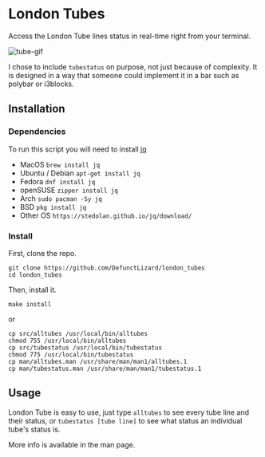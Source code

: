 # London Tubes
Access the London Tube lines status in real-time right from your terminal.

![tube-gif](https://i.imgur.com/TnAclV0.gif)

I chose to include `tubestatus` on purpose, not just because of complexity. It is designed in a way that someone could implement it in a bar such as polybar or i3blocks.

## Installation
### Dependencies
To run this script you will need to install [jq](https://stedolan.github.io/jq/download) 
- MacOS           `brew install jq`
- Ubuntu / Debian `apt-get install jq`
- Fedora          `dnf install jq`
- openSUSE        `zipper install jq`
- Arch            `sudo pacman -Sy jq`
- BSD             `pkg install jq`
- Other OS        `https://stedolan.github.io/jq/download/`

### Install
First, clone the repo.
```
git clone https://github.com/DefunctLizard/london_tubes
cd london_tubes
```
Then, install it.
```
make install 
```
or
```
cp src/alltubes /usr/local/bin/alltubes
chmod 755 /usr/local/bin/alltubes
cp src/tubestatus /usr/local/bin/tubestatus
chmod 775 /usr/local/bin/tubestatus
cp man/alltubes.man /usr/share/man/man1/alltubes.1
cp man/tubestatus.man /usr/share/man/man1/tubestatus.1
```
## Usage

London Tube is easy to use, just type `alltubes` to see every tube line and their status, or `tubestatus [tube line]` to see what status an individual tube's status is.

More info is available in the man page.
